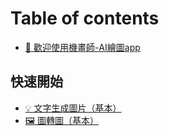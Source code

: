 # Table of contents

* [👋 歡迎使用機畫師-AI繪圖app](README.md)

## 快速開始

* [💡 文字生成圖片（基本）](kuai-su-kai-shi/wen-zi-sheng-cheng-tu-pian-ji-ben.md)
* [🖼 圖轉圖（基本）](kuai-su-kai-shi/tu-zhuan-tu-ji-ben.md)
